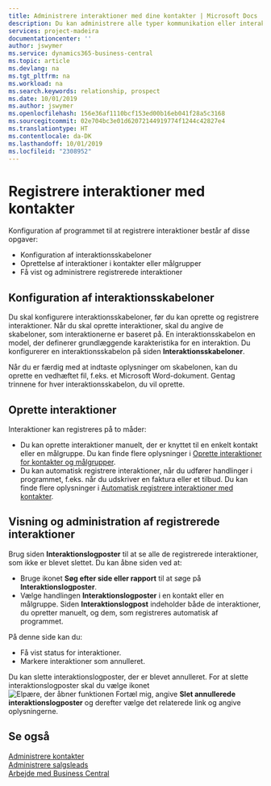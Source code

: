 ```yaml
---
title: Administrere interaktioner med dine kontakter | Microsoft Docs
description: Du kan administrere alle typer kommunikation eller interaktioner mellem din virksomhed og dine kontakter, f.eks. kommunikation via brev, telefon, møder osv.
services: project-madeira
documentationcenter: ''
author: jswymer
ms.service: dynamics365-business-central
ms.topic: article
ms.devlang: na
ms.tgt_pltfrm: na
ms.workload: na
ms.search.keywords: relationship, prospect
ms.date: 10/01/2019
ms.author: jswymer
ms.openlocfilehash: 156e36af1110bcf153ed00b16eb041f28a5c3168
ms.sourcegitcommit: 02e704bc3e01d62072144919774f1244c42827e4
ms.translationtype: HT
ms.contentlocale: da-DK
ms.lasthandoff: 10/01/2019
ms.locfileid: "2308952"
---
```

# <a name="record-interactions-with-contacts"></a>Registrere interaktioner med kontakter
Konfiguration af programmet til at registrere interaktioner består af disse opgaver:

* Konfiguration af interaktionsskabeloner  
* Oprettelse af interaktioner i kontakter eller målgrupper  
* Få vist og administrere registrerede interaktioner  

##  <a name="setting-up-interaction-templates"></a>Konfiguration af interaktionsskabeloner
Du skal konfigurere interaktionsskabeloner, før du kan oprette og registrere interaktioner. Når du skal oprette interaktioner, skal du angive de skabeloner, som interaktionerne er baseret på. En interaktionsskabelon en model, der definerer grundlæggende karakteristika for en interaktion.
Du konfigurerer en interaktionsskabelon på siden **Interaktionsskabeloner**.

Når du er færdig med at indtaste oplysninger om skabelonen, kan du oprette en vedhæftet fil, f.eks. et Microsoft Word-dokument. Gentag trinnene for hver interaktionsskabelon, du vil oprette.  

## <a name="creating-interactions"></a>Oprette interaktioner
Interaktioner kan registreres på to måder:

* Du kan oprette interaktioner manuelt, der er knyttet til en enkelt kontakt eller en målgruppe. Du kan finde flere oplysninger i [Oprette interaktioner for kontakter og målgrupper](marketing-how-create-interactions.md).  
* Du kan automatisk registrere interaktioner, når du udfører handlinger i programmet, f.eks. når du udskriver en faktura eller et tilbud. Du kan finde flere oplysninger i [Automatisk registrere interaktioner med kontakter](marketing-auto-record-interactions.md).

## <a name="viewing-and-managing-recorded-interactions"></a>Visning og administration af registrerede interaktioner
Brug siden **Interaktionslogposter** til at se alle de registrerede interaktioner, som ikke er blevet slettet. Du kan åbne siden ved at:

* Bruge ikonet **Søg efter side eller rapport** til at søge på **Interaktionslogposter**.
* Vælge handlingen **Interaktionslogposter** i en kontakt eller en målgruppe.
  Siden **Interaktionslogpost** indeholder både de interaktioner, du opretter manuelt, og dem, som registreres automatisk af programmet.

På denne side kan du:

* Få vist status for interaktioner.
* Markere interaktioner som annulleret.

Du kan slette interaktionslogposter, der er blevet annulleret. For at slette interaktionslogposter skal du vælge ikonet ![Elpære, der åbner funktionen Fortæl mig](media/ui-search/search_small.png "Fortæl mig, hvad du vil foretage dig"), angive **Slet annullerede interaktionslogposter** og derefter vælge det relaterede link og angive oplysningerne.

## <a name="see-also"></a>Se også
[Administrere kontakter](marketing-contacts.md)  
[Administrere salgsleads](marketing-manage-sales-opportunities.md)  
[Arbejde med Business Central](ui-work-product.md)  
